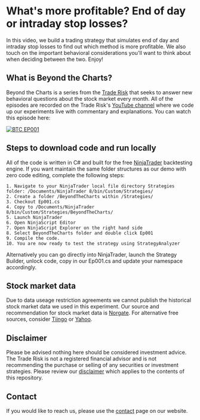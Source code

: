 # What's more profitable? End of day or intraday stop losses?
In this video, we build a trading strategy that simulates end of day and intraday stop losses to find out which method is more profitable. We also touch on the important behavioral considerations you'll want to think about when deciding between the two. Enjoy!
## What is Beyond the Charts?
Beyond the Charts is a series from the [Trade Risk](https://thetraderisk.com/) that seeks to answer new behavioral questions about the stock market every month. All of the episodes are recorded on the Trade Risk's [YouTube channel](https://youtube.com/thetraderisk) where we code up our experiments live with commentary and explanations. You can watch this episode here:

<a href="https://www.youtube.com/watch?v=QjQtljfLKn4">![BTC EP001](https://www.thetraderisk.com/wp-content/uploads/2020/07/YouTubeEP001Thumbnail.png)</a>
## Steps to download code and run locally
All of the code is written in C# and built for the free [NinjaTrader](https://ninjatrader.com/) backtesting engine. If you want maintain the same folder structures as our demo with zero code editing, complete the following steps:
```
1. Navigate to your NinjaTrader local file directory Strategies folder: /Documents/NinjaTrader 8/bin/Custom/Strategies/
2. Create a folder /BeyondTheCharts within /Strategies/
3. Checkout Ep001.cs 
4. Copy to /Documents/NinjaTrader 8/bin/Custom/Strategies/BeyondTheCharts/
5. Launch NinjaTrader
6. Open NinjaScript Editor
7. Open NinjaScript Explorer on the right hand side
8. Select BeyondTheCharts folder and double click Ep001
9. Compile the code. 
10. You are now ready to test the strategy using StrategyAnalyzer
```
Alternatively you can go directly into NinjaTrader, launch the Strategy Builder, unlock code, copy in our Ep001.cs and update your namespace accordingly.  
## Stock market data
Due to data useage restriction agreements we cannot publish the historical stock market data we used in this experiment. Our source and recommendation for stock market data is [Norgate](https://bit.ly/TRNorgate). For alternative free sources, consider [Tiingo](https://www.tiingo.com) or [Yahoo](https://www.yahoo.com).
## Disclaimer
Please be advised nothing here should be considered investment advice. The Trade Risk is not a registered financial advisor and is not recommending the purchase or selling of any securities or investment strategies. Please review our [disclaimer](https://www.thetraderisk.com/disclaimer) which applies to the contents of this repository. 
## Contact
If you would like to reach us, please use the [contact](https://www.thetraderisk.com/contact) page on our website. 
